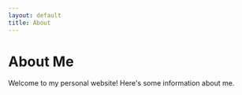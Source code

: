 ```yaml
---
layout: default
title: About
---
```


# About Me
Welcome to my personal website! Here's some information about me.
